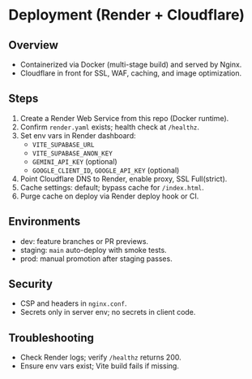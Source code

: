 # Deployment (Render + Cloudflare)

## Overview
- Containerized via Docker (multi-stage build) and served by Nginx.
- Cloudflare in front for SSL, WAF, caching, and image optimization.

## Steps
1. Create a Render Web Service from this repo (Docker runtime).
2. Confirm `render.yaml` exists; health check at `/healthz`.
3. Set env vars in Render dashboard:
   - `VITE_SUPABASE_URL`
   - `VITE_SUPABASE_ANON_KEY`
   - `GEMINI_API_KEY` (optional)
   - `GOOGLE_CLIENT_ID`, `GOOGLE_API_KEY` (optional)
4. Point Cloudflare DNS to Render, enable proxy, SSL Full(strict).
5. Cache settings: default; bypass cache for `/index.html`.
6. Purge cache on deploy via Render deploy hook or CI.

## Environments
- dev: feature branches or PR previews.
- staging: `main` auto-deploy with smoke tests.
- prod: manual promotion after staging passes.

## Security
- CSP and headers in `nginx.conf`.
- Secrets only in server env; no secrets in client code.

## Troubleshooting
- Check Render logs; verify `/healthz` returns 200.
- Ensure env vars exist; Vite build fails if missing.
